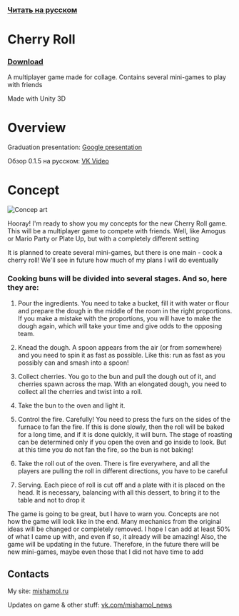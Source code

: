 ### [Читать на русском](https://github.com/TrueMishamol/CherryRoll/blob/master/README%20%D1%80%D1%83%D1%81.md)

# Cherry Roll

### [Download](https://github.com/TrueMishamol/CherryRoll/releases)

A multiplayer game made for collage. Contains several mini-games to play with friends

Made with Unity 3D

# Overview

Graduation presentation: [Google presentation](https://docs.google.com/presentation/d/1XenOZ0NFKVptTopsRaoRXkRW1-ENt1uw9O0B4S7aS-A/edit?usp=sharing)

Обзор 0.1.5 на русском:  [VK Video](https://vk.com/wall-176267168_1603)

# Concept

![Concep art](https://github.com/TrueMishamol/CherryRoll/blob/master/Concept%20Arts/9.png)

Hooray! I'm ready to show you my concepts for the new Cherry Roll game. This will be a multiplayer game to compete with friends. Well, like Amogus or Mario Party or Plate Up, but with a completely different setting

It is planned to create several mini-games, but there is one main - cook a cherry roll! We'll see in future how much of my plans I will do eventually

### Cooking buns will be divided into several stages. And so, here they are:

1. Pour the ingredients. You need to take a bucket, fill it with water or flour and prepare the dough in the middle of the room in the right proportions. If you make a mistake with the proportions, you will have to make the dough again, which will take your time and give odds to the opposing team.

2. Knead the dough. A spoon appears from the air (or from somewhere) and you need to spin it as fast as possible. Like this: run as fast as you possibly can and smash into a spoon!

3. Collect cherries. You go to the bun and pull the dough out of it, and cherries spawn across the map. With an elongated dough, you need to collect all the cherries and twist into a roll.

4. Take the bun to the oven and light it.

5. Control the fire. Carefully! You need to press the furs on the sides of the furnace to fan the fire. If this is done slowly, then the roll will be baked for a long time, and if it is done quickly, it will burn. The stage of roasting can be determined only if you open the oven and go inside to look. But at this time you do not fan the fire, so the bun is not baking!

6. Take the roll out of the oven. There is fire everywhere, and all the players are pulling the roll in different directions, you have to be careful

7. Serving. Each piece of roll is cut off and a plate with it is placed on the head. It is necessary, balancing with all this dessert, to bring it to the table and not to drop it

The game is going to be great, but I have to warn you. Concepts are not how the game will look like in the end. Many mechanics from the original ideas will be changed or completely removed. I hope I can add at least 50% of what I came up with, and even if so, it already will be amazing! Also, the game will be updating in the future. Therefore, in the future there will be new mini-games, maybe even those that I did not have time to add

## Contacts
My site: [mishamol.ru](https://mishamol.ru)

Updates on game & other stuff: [vk.com/mishamol_news](https://vk.com/mishamol_news)
